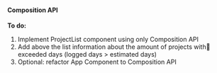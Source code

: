 #### Composition API

**To do:**
1. Implement ProjectList component using only Composition API
2. Add above the list information about the amount of projects with  exceeded days (logged days > estimated days)
3. Optional: refactor App Component to Composition API
